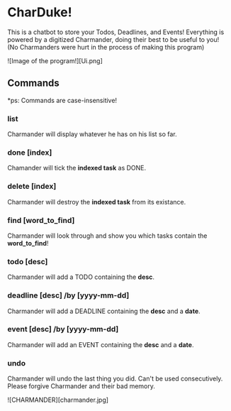 # CharDuke!
This is a chatbot to store your Todos, Deadlines, and Events!
Everything is powered by a digitized Charmander, doing their best to be useful to you! (No Charmanders were hurt in the process of making this program)

![Image of the program!][Ui.png]

## Commands
*ps: Commands are case-insensitive!

### list
Charmander will display whatever he has on his list so far.

### done [index]
Chamander will tick the **indexed task** as DONE.

### delete [index]
Charmander will destroy the **indexed task** from its existance.

### find [word_to_find]
Charmander will look through and show you which tasks contain the **word_to_find**!

### todo [desc]
Charmander will add a TODO containing the **desc**.

### deadline [desc] /by [yyyy-mm-dd]
Charmander will add a DEADLINE containing the **desc** and a **date**.

### event [desc] /by [yyyy-mm-dd]
Charmander will add an EVENT containing the **desc** and a **date**.

### undo
Charmander will undo the last thing you did. Can't be used consecutively. Please forgive Charmander and their bad memory.

![CHARMANDER][charmander.jpg]